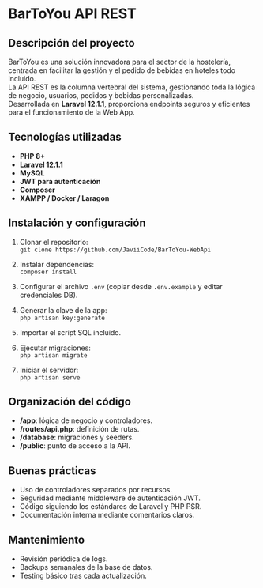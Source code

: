 # BarToYou API REST

## Descripción del proyecto

BarToYou es una solución innovadora para el sector de la hostelería, centrada en facilitar la gestión y el pedido de bebidas en hoteles todo incluido.  
La API REST es la columna vertebral del sistema, gestionando toda la lógica de negocio, usuarios, pedidos y bebidas personalizadas.  
Desarrollada en **Laravel 12.1.1**, proporciona endpoints seguros y eficientes para el funcionamiento de la Web App.

## Tecnologías utilizadas

- **PHP 8+**
- **Laravel 12.1.1**
- **MySQL**
- **JWT para autenticación**
- **Composer**
- **XAMPP / Docker / Laragon**

## Instalación y configuración

1. Clonar el repositorio:  
   `git clone https://github.com/JaviiCode/BarToYou-WebApi`

2. Instalar dependencias:  
   `composer install`

3. Configurar el archivo `.env` (copiar desde `.env.example` y editar credenciales DB).

4. Generar la clave de la app:  
   `php artisan key:generate`

5. Importar el script SQL incluido.

6. Ejecutar migraciones:  
   `php artisan migrate`

7. Iniciar el servidor:  
   `php artisan serve`

## Organización del código

- **/app**: lógica de negocio y controladores.
- **/routes/api.php**: definición de rutas.
- **/database**: migraciones y seeders.
- **/public**: punto de acceso a la API.

## Buenas prácticas

- Uso de controladores separados por recursos.
- Seguridad mediante middleware de autenticación JWT.
- Código siguiendo los estándares de Laravel y PHP PSR.
- Documentación interna mediante comentarios claros.

## Mantenimiento

- Revisión periódica de logs.
- Backups semanales de la base de datos.
- Testing básico tras cada actualización.

